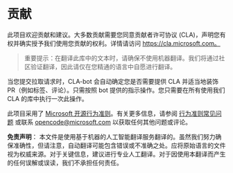 # 贡献

此项目欢迎贡献和建议。大多数贡献需要您同意贡献者许可协议 (CLA)，声明您有权并确实授予我们使用您贡献的权利。详情请访问 https://cla.microsoft.com。

> 重要提示：在翻译此库中的文本时，请确保不使用机器翻译。我们将通过社区验证翻译，因此请仅在您精通的语言中自愿进行翻译。

当您提交拉取请求时，CLA-bot 会自动确定您是否需要提供 CLA 并适当地装饰 PR（例如标签、评论）。只需按照 bot 提供的指示操作。您只需要在所有使用我们 CLA 的库中执行一次此操作。

此项目采用了 [Microsoft 开源行为准则](https://opensource.microsoft.com/codeofconduct/)。有关更多信息，请参阅 [行为准则常见问题](https://opensource.microsoft.com/codeofconduct/faq/) 或联系 [opencode@microsoft.com](mailto:opencode@microsoft.com) 以获取任何其他问题或评论。

**免责声明**：
本文件是使用基于机器的人工智能翻译服务翻译的。虽然我们努力确保准确性，但请注意，自动翻译可能包含错误或不准确之处。应将原始语言的文件视为权威来源。对于关键信息，建议进行专业人工翻译。对于因使用本翻译而产生的任何误解或误读，我们不承担任何责任。